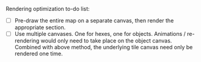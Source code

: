 Rendering optimization to-do list:
- [ ] Pre-draw the entire map on a separate canvas, then render the appropriate section.
- [ ] Use multiple canvases. One for hexes, one for objects. Animations / re-rendering would only need to take place on the object canvas. Combined with above method, the underlying tile canvas need only be rendered one time.

